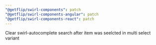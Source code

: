 ```yaml
---
"@getflip/swirl-components": patch
"@getflip/swirl-components-angular": patch
"@getflip/swirl-components-react": patch
---
```


Clear swirl-autocomplete search after item was seelcted in multi select variant
